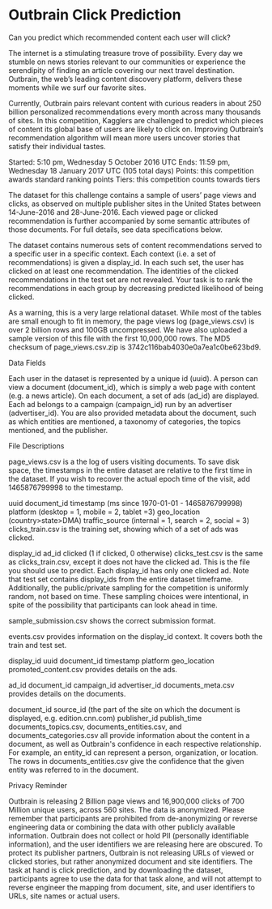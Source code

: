 # Outbrain Click Prediction
Can you predict which recommended content each user will click?

The internet is a stimulating treasure trove of possibility. Every day we stumble on news stories relevant to our communities or experience the serendipity of finding an article covering our next travel destination. Outbrain, the web’s leading content discovery platform, delivers these moments while we surf our favorite sites.

Currently, Outbrain pairs relevant content with curious readers in about 250 billion personalized recommendations every month across many thousands of sites. In this competition, Kagglers are challenged to predict which pieces of content its global base of users are likely to click on. Improving Outbrain’s recommendation algorithm will mean more users uncover stories that satisfy their individual tastes.

Started: 5:10 pm, Wednesday 5 October 2016 UTC
Ends: 11:59 pm, Wednesday 18 January 2017 UTC (105 total days)
Points: this competition awards standard ranking points
Tiers: this competition counts towards tiers

The dataset for this challenge contains a sample of users’ page views and clicks, as observed on multiple publisher sites in the United States between 14-June-2016 and 28-June-2016. Each viewed page or clicked recommendation is further accompanied by some semantic attributes of those documents. For full details, see data specifications below.

The dataset contains numerous sets of content recommendations served to a specific user in a specific context. Each context (i.e. a set of recommendations) is given a display_id. In each such set, the user has clicked on at least one recommendation. The identities of the clicked recommendations in the test set are not revealed. Your task is to rank the recommendations in each group by decreasing predicted likelihood of being clicked.

As a warning, this is a very large relational dataset. While most of the tables are small enough to fit in memory, the page views log (page_views.csv) is over 2 billion rows and 100GB uncompressed. We have also uploaded a sample version of this file with the first 10,000,000 rows. The MD5 checksum of page_views.csv.zip is 3742c116bab4030e0a7ea1c0be623bd9.

Data Fields

Each user in the dataset is represented by a unique id (uuid). A person can view a document (document_id), which is simply a web page with content (e.g.  a news article). On each document, a set of ads (ad_id) are displayed. Each ad belongs to a campaign (campaign_id) run by an advertiser (advertiser_id). You are also provided metadata about the document, such as which entities are mentioned, a taxonomy of categories, the topics mentioned, and the publisher.

File Descriptions

page_views.csv is a the log of users visiting documents. To save disk space, the timestamps in the entire dataset are relative to the first time in the dataset. If you wish to recover the actual epoch time of the visit, add 1465876799998 to the timestamp.

uuid
document_id
timestamp (ms since 1970-01-01 - 1465876799998)
platform (desktop = 1, mobile = 2, tablet =3)
geo_location (country>state>DMA)
traffic_source (internal = 1, search = 2, social = 3)
clicks_train.csv is the training set, showing which of a set of ads was clicked.

display_id
ad_id
clicked (1 if clicked, 0 otherwise)
clicks_test.csv is the same as clicks_train.csv, except it does not have the clicked ad. This is the file you should use to predict. Each display_id has only one clicked ad. Note that test set contains display_ids from the entire dataset timeframe. Additionally, the public/private sampling for the competition is uniformly random, not based on time. These sampling choices were intentional, in spite of the possibility that participants can look ahead in time.

sample_submission.csv shows the correct submission format.

events.csv provides information on the display_id context. It covers both the train and test set.

display_id
uuid
document_id
timestamp
platform
geo_location
promoted_content.csv provides details on the ads.

ad_id
document_id
campaign_id
advertiser_id
documents_meta.csv provides details on the documents.

document_id
source_id (the part of the site on which the document is displayed, e.g. edition.cnn.com)
publisher_id
publish_time
documents_topics.csv, documents_entities.csv, and documents_categories.csv all provide information about the content in a document, as well as Outbrain's confidence in each respective relationship. For example, an entity_id can represent a person, organization, or location. The rows in documents_entities.csv give the confidence that the given entity was referred to in the document.



Privacy Reminder

Outbrain is releasing 2 Billion page views and 16,900,000 clicks of 700 Million unique users, across 560 sites. The data is anonymized. Please remember that participants are prohibited from de-anonymizing or reverse engineering data or combining the data with other publicly available information. Outbrain does not collect or hold PII (personally identifiable information), and the user identifiers we are releasing here are obscured. To protect its publisher partners, Outbrain is not releasing URLs of viewed or clicked stories, but rather anonymized document and site identifiers. The task at hand is click prediction, and by downloading the dataset, participants agree to use the data for that task alone, and will not attempt to reverse engineer the mapping from document, site, and user identifiers to URLs, site names or actual users.
